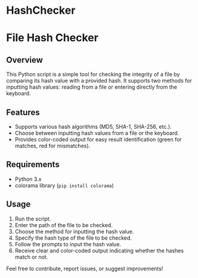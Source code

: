 # HashChecker

# File Hash Checker

## Overview
This Python script is a simple tool for checking the integrity of a file by comparing its hash value with a provided hash. It supports two methods for inputting hash values: reading from a file or entering directly from the keyboard.

## Features
- Supports various hash algorithms (MD5, SHA-1, SHA-256, etc.).
- Choose between inputting hash values from a file or the keyboard.
- Provides color-coded output for easy result identification (green for matches, red for mismatches).

## Requirements
- Python 3.x
- colorama library (`pip install colorama`)

## Usage
1. Run the script.
2. Enter the path of the file to be checked.
3. Choose the method for inputting the hash value.
4. Specify the hash type of the file to be checked.
5. Follow the prompts to input the hash value.
6. Receive clear and color-coded output indicating whether the hashes match or not.

Feel free to contribute, report issues, or suggest improvements!
